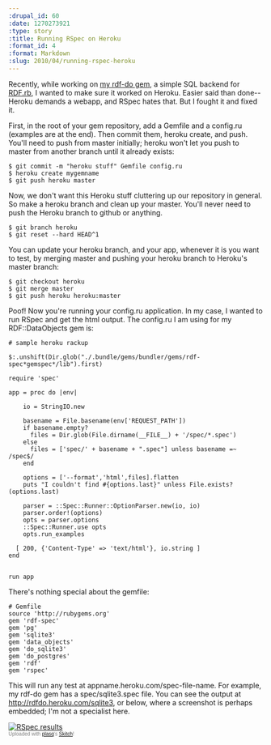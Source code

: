 ```yaml
--- 
:drupal_id: 60
:date: 1270273921
:type: story
:title: Running RSpec on Heroku
:format_id: 4
:format: Markdown
:slug: 2010/04/running-rspec-heroku
---
```

Recently, while working on [my rdf-do gem](http://github.com/bhuga/rdf-do), a simple SQL backend for [RDF.rb](http://rdf.rubyforge.org), I wanted to make sure it worked on Heroku.  Easier said than done--Heroku demands a webapp, and RSpec hates that.  But I fought it and fixed it.

First, in the root of your gem repository, add a Gemfile and a config.ru (examples are at the end).  Then commit them, heroku create, and push.  You'll need to push from master initially; heroku won't let you push to master from another branch until it already exists:

    $ git commit -m "heroku stuff" Gemfile config.ru
    $ heroku create mygemname
    $ git push heroku master

Now, we don't want this Heroku stuff cluttering up our repository in general.  So make a heroku branch and clean up your master.  You'll never need to push the Heroku branch to github or anything.

    $ git branch heroku
    $ git reset --hard HEAD^1

You can update your heroku branch, and your app, whenever it is you want to test, by merging master and pushing your heroku branch to Heroku's master branch:

    $ git checkout heroku
    $ git merge master
    $ git push heroku heroku:master

Poof! Now you're running your config.ru application.  In my case, I wanted to run RSpec and get the html output.  The config.ru I am using for my RDF::DataObjects gem is:

    # sample heroku rackup
    
    $:.unshift(Dir.glob("./.bundle/gems/bundler/gems/rdf-spec*gemspec*/lib").first)
    
    require 'spec'
    
    app = proc do |env|
    
        io = StringIO.new
      
        basename = File.basename(env['REQUEST_PATH'])
        if basename.empty?
          files = Dir.glob(File.dirname(__FILE__) + '/spec/*.spec')
        else
          files = ['spec/' + basename + ".spec"] unless basename =~ /spec$/
        end
    
        options = ['--format','html',files].flatten
        puts "I couldn't find #{options.last}" unless File.exists?(options.last)
    
        parser = ::Spec::Runner::OptionParser.new(io, io)
        parser.order!(options)
        opts = parser.options
        ::Spec::Runner.use opts
        opts.run_examples
    
      [ 200, {'Content-Type' => 'text/html'}, io.string ]
    end
    
    
    run app
 
There's nothing special about the gemfile:

    # Gemfile
    source 'http://rubygems.org'
    gem 'rdf-spec'
    gem 'pg'
    gem 'sqlite3'
    gem 'data_objects'
    gem 'do_sqlite3'
    gem 'do_postgres'
    gem 'rdf'
    gem 'rspec'


This will run any test at appname.heroku.com/spec-file-name.  For example, my rdf-do gem has a spec/sqlite3.spec file.  You can see the output at <http://rdfdo.heroku.com/sqlite3>, or below, where a screenshot is perhaps embedded; I'm not a specialist here.

<div class="thumbnail"><a href="http://skitch.com/blavender/n7djw/rspec-results"><img src="http://img.skitch.com/20100403-1jtnh4ujsqk9nc4irbc6wxjs6s.preview.jpg" alt="RSpec results" /></a><br /><span style="font-family: Lucida Grande, Trebuchet, sans-serif, Helvetica, Arial; font-size: 10px; color: #808080">Uploaded with <a href="http://plasq.com/">plasq</a>'s <a href="http://skitch.com">Skitch</a>!</span></div>
